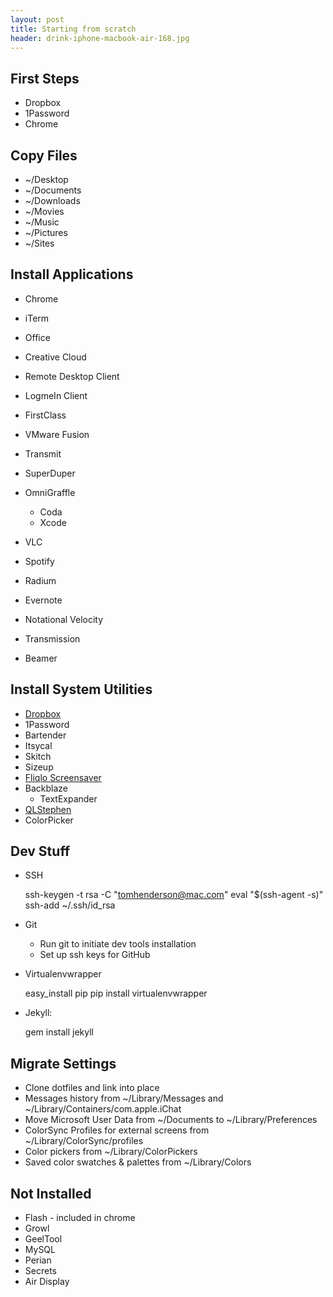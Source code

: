 ```yaml
---
layout: post
title: Starting from scratch
header: drink-iphone-macbook-air-168.jpg
---
```


First Steps
-----------
 - Dropbox
 - 1Password
 - Chrome

Copy Files
----------
 * ~/Desktop
 * ~/Documents
 * ~/Downloads
 * ~/Movies
 * ~/Music
 * ~/Pictures
 * ~/Sites

Install Applications
--------------------
 * Chrome
 * iTerm
 * Office
 * Creative Cloud
 * Remote Desktop Client
 * LogmeIn Client
 * FirstClass
 * VMware Fusion
 * Transmit
 * SuperDuper
 * OmniGraffle
	 * Coda
	 * Xcode
 
 * VLC
 * Spotify
 * Radium
 * Evernote
 * Notational Velocity
 * Transmission
 * Beamer

Install System Utilities
------------------------
 * [Dropbox](http://www.dropbox.com)
 * 1Password
 * Bartender
 * Itsycal
 * Skitch
 * Sizeup
 * [Fliqlo Screensaver](http://fliqlo.com/)
 * Backblaze
     * TextExpander
 * [QLStephen](http://whomwah.github.io/qlstephen/)
 * ColorPicker

Dev Stuff
---------
 * SSH

    ssh-keygen -t rsa -C "tomhenderson@mac.com"
    eval "$(ssh-agent -s)"
    ssh-add ~/.ssh/id_rsa

 * Git
 	* Run git to initiate dev tools installation
 	* Set up ssh keys for GitHub

 * Virtualenvwrapper

    easy_install pip
    pip install virtualenvwrapper

 * Jekyll:

     gem install jekyll

Migrate Settings
----------------
 * Clone dotfiles and link into place
 * Messages history from ~/Library/Messages and ~/Library/Containers/com.apple.iChat
 * Move Microsoft User Data from ~/Documents to ~/Library/Preferences
 * ColorSync Profiles for external screens from ~/Library/ColorSync/profiles
 * Color pickers from ~/Library/ColorPickers
 * Saved color swatches & palettes from ~/Library/Colors

Not Installed
-------------
 * Flash - included in chrome
 * Growl
 * GeelTool
 * MySQL
 * Perian
 * Secrets
 * Air Display

